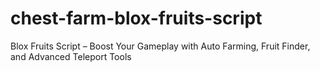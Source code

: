 # chest-farm-blox-fruits-script
Blox Fruits Script – Boost Your Gameplay with Auto Farming, Fruit Finder, and Advanced Teleport Tools
